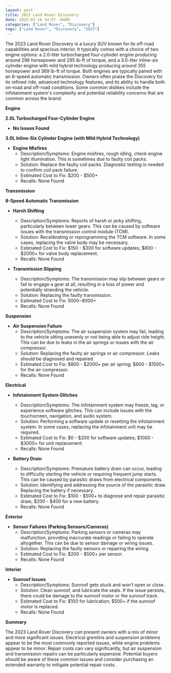 ```yaml
---
layout: post
title: 2023 Land Rover Discovery
date: 2025-03-16 14:57 -0400
categories: ["Land Rover", "Discovery"]
tags: ["Land Rover", "Discovery", "2023"]
---
```

The 2023 Land Rover Discovery is a luxury SUV known for its off-road capabilities and spacious interior. It typically comes with a choice of two engine options: a 2.0-liter turbocharged four-cylinder engine producing around 296 horsepower and 295 lb-ft of torque, and a 3.0-liter inline-six cylinder engine with mild hybrid technology producing around 355 horsepower and 369 lb-ft of torque. Both engines are typically paired with an 8-speed automatic transmission. Owners often praise the Discovery for its refined ride, advanced technology features, and its ability to handle both on-road and off-road conditions. Some common dislikes include the infotainment system's complexity and potential reliability concerns that are common across the brand.

**Engine**

**2.0L Turbocharged Four-Cylinder Engine**

*   **No Issues Found**

**3.0L Inline-Six Cylinder Engine (with Mild Hybrid Technology)**

*   **Engine Misfires**
    *   Description/Symptoms: Engine misfires, rough idling, check engine light illumination. This is sometimes due to faulty coil packs.
    *   Solution: Replace the faulty coil packs. Diagnostic testing is needed to confirm coil pack failure.
    *   Estimated Cost to Fix: $200 - $500+
    *   Recalls: None Found

**Transmission**

**8-Speed Automatic Transmission**

*   **Harsh Shifting**
    *   Description/Symptoms: Reports of harsh or jerky shifting, particularly between lower gears. This can be caused by software issues with the transmission control module (TCM).
    *   Solution: Recalibrating or reprogramming the TCM software. In some cases, replacing the valve body may be necessary.
    *   Estimated Cost to Fix: $150 - $300 for software updates; $800 - $2000+ for valve body replacement.
    *   Recalls: None Found

*   **Transmission Slipping**
    *   Description/Symptoms: The transmission may slip between gears or fail to engage a gear at all, resulting in a loss of power and potentially stranding the vehicle.
    *   Solution: Replacing the faulty transmission.
    *   Estimated Cost to Fix: $5000-$8000+
    *   Recalls: None Found

**Suspension**

*   **Air Suspension Failure**
    *   Description/Symptoms: The air suspension system may fail, leading to the vehicle sitting unevenly or not being able to adjust ride height. This can be due to leaks in the air springs or issues with the air compressor.
    *   Solution: Replacing the faulty air springs or air compressor. Leaks should be diagnosed and repaired.
    *   Estimated Cost to Fix: $800 - $2000+ per air spring; $600 - $1500+ for the air compressor.
    *   Recalls: None Found

**Electrical**

*   **Infotainment System Glitches**
    *   Description/Symptoms: The infotainment system may freeze, lag, or experience software glitches. This can include issues with the touchscreen, navigation, and audio system.
    *   Solution: Performing a software update or resetting the infotainment system. In some cases, replacing the infotainment unit may be required.
    *   Estimated Cost to Fix: $0 - $200 for software updates; $1000 - $3000+ for unit replacement.
    *   Recalls: None Found

*   **Battery Drain**
    *   Description/Symptoms: Premature battery drain can occur, leading to difficulty starting the vehicle or requiring frequent jump starts. This can be caused by parasitic draws from electrical components.
    *   Solution: Identifying and addressing the source of the parasitic draw. Replacing the battery if necessary.
    *   Estimated Cost to Fix: $100 - $500+ to diagnose and repair parasitic draw; $200 - $400 for a new battery.
    *   Recalls: None Found

**Exterior**

*   **Sensor Failures (Parking Sensors/Cameras)**
    *   Description/Symptoms: Parking sensors or cameras may malfunction, providing inaccurate readings or failing to operate altogether. This can be due to sensor damage or wiring issues.
    *   Solution: Replacing the faulty sensors or repairing the wiring.
    *   Estimated Cost to Fix: $200 - $500+ per sensor.
    *   Recalls: None Found

**Interior**

*   **Sunroof Issues**
    * Description/Symptoms: Sunroof gets stuck and won’t open or close.
    * Solution: Clean sunroof, and lubricate the seals. If the issue persists, there could be damage to the sunroof motor or the sunroof track.
    * Estimated Cost to Fix: $100 for lubrication; $500+ if the sunroof motor is replaced.
    *   Recalls: None Found

**Summary**

The 2023 Land Rover Discovery can present owners with a mix of minor and more significant issues. Electrical gremlins and suspension problems appear to be the most commonly reported issues, while engine problems appear to be minor. Repair costs can vary significantly, but air suspension and transmission repairs can be particularly expensive. Potential buyers should be aware of these common issues and consider purchasing an extended warranty to mitigate potential repair costs.

